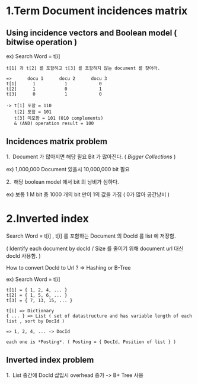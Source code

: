 1.Term Document incidences matrix
=============

Using incidence vectors and Boolean model ( bitwise operation )
-------------

ex) Search Word = t[i]

	t[1] 과 t[2] 를 포함하고 t[3] 를 포함하지 않는 document 를 찾아라.
	
	=>		docu 1		docu 2		docu 3
	t[1]	  1			  1		       0
	t[2]	  1			  0			   1
	t[3]	  0			  1			   0

	-> t[1] 포함 = 110
	   t[2] 포함 = 101
	   t[3] 미포함 = 101 (010 complements)
	   & (AND) operation result = 100


Incidences matrix problem
-------------

1.&nbsp;&nbsp;Document 가 많아지면 해당 필요 Bit 가 많아진다. ( *Bigger Collections* )

   ex) 1,000,000 Document 있을시 10,000,000 bit 필요

2.&nbsp;&nbsp;해당 boolean model 에서 bit 의 낭비가 심하다.

   ex) 보통 1 M bit 중 1000 개의 bit 만이 1의 값을 가짐 ( 0가 많아 공간낭비 )




2.Inverted index
=============

Search Word = t[i] , t[i] 를 포함하는 Document 의 DocId 를 list 에 저장함.

( Identify each document by docId / Size 를 줄이기 위해 document url 대신 docId 사용함. )

How to convert DocId to Url ? => Hashing or B-Tree

ex) Search Word = t[i]
	
	t[1] = { 1, 2, 4, ... }
	t[2] = { 1, 5, 6, ... }
	t[3] = { 7, 13, 15, ... }
	
	t[i] => Dictionary
	{ ... } => List ( set of datastructure and has variable length of each list , sort by DocId )

	=> 1, 2, 4, ... -> DocId

	each one is *Posting*. ( Posting = { DocId, Position of list } )


Inverted index problem
------------

1.&nbsp;&nbsp;List 중간에 DocId 삽입시 overhead 증가 -> B+ Tree 사용



